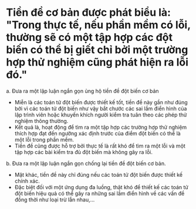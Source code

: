 # Tiền đề cơ bản được phát biểu là: "Trong thực tế, nếu phần mềm có lỗi, thường sẽ có một tập hợp các đột biến có thể bị giết chỉ bởi một trường hợp thử nghiệm cũng phát hiện ra lỗi đó."
a. Đưa ra một lập luận ngắn gọn ủng hộ tiền đề đột biến cơ bản
- Miễn là các toán tử đột biến được thiết kế tốt, tiền đề này gần như đúng bởi vì các toán tử đột biến như vậy bắt chước các sai lầm điển hình của lập trình viên hoặc khuyến khích người kiểm tra tuân theo các phép thử nghiệm thông thường. 
- Kết quả là, hoạt động để tìm ra một tập hợp các trường hợp thử nghiệm thích hợp đạt đến ngưỡng xác định trước của điểm đột biến có thể là một lỗi trong phần mềm. 
- Tiền đề cũng được hỗ trợ bởi thực tế là rất khó để tìm ra một lỗi và một tập hợp các bài kiểm tra đủ đột biến mà không gây ra lỗi.

b. Đưa ra một lập luận ngắn gọn chống lại tiền đề đột biến cơ bản.
- Mặt khác, tiền đề này chỉ đúng nếu các toán tử đột biến được thiết kế chính xác. 
- Đặc biệt đối với một ứng dụng đa luồng, thật khó để thiết kế các toán tử đột biến hiệu quả có thể gây ra những sai lầm điển hình về các vấn đề đồng thời như loại trừ lẫn nhau,...